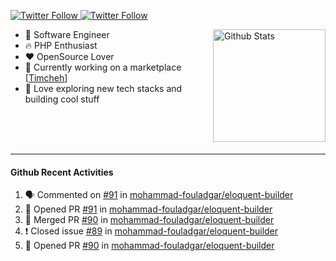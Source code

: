 <p>
  <a href="https://twitter.com/50bhan">
    <img alt="Twitter Follow" src="https://img.shields.io/twitter/follow/50bhan?color=1DA1F2&logo=twitter&style=for-the-badge">
  </a>
  
  <a href="https://www.linkedin.com/in/50bhan">
    <img alt="Twitter Follow" src="https://img.shields.io/badge/LinkedIn-0077B5?style=for-the-badge&logo=linkedin&logoColor=white">
  </a>
</p>

<img alt="Github Stats" src="https://github-readme-stats.vercel.app/api?username=50bhan&show_icons=true" align="right" height="180" />

- 🔭 Software Engineer
- :fire: PHP Enthusiast
- :hearts: OpenSource Lover
- :mega: Currently working on a marketplace [[Timcheh](https://timcheh.com)]
- 🚀 Love exploring new tech stacks and building cool stuff

<br><br><br><hr>

#### Github Recent Activities
<!--START_SECTION:activity-->
1. 🗣 Commented on [#91](https://github.com/mohammad-fouladgar/eloquent-builder/issues/91) in [mohammad-fouladgar/eloquent-builder](https://github.com/mohammad-fouladgar/eloquent-builder)
2. 💪 Opened PR [#91](https://github.com/mohammad-fouladgar/eloquent-builder/pull/91) in [mohammad-fouladgar/eloquent-builder](https://github.com/mohammad-fouladgar/eloquent-builder)
3. 🎉 Merged PR [#90](https://github.com/mohammad-fouladgar/eloquent-builder/pull/90) in [mohammad-fouladgar/eloquent-builder](https://github.com/mohammad-fouladgar/eloquent-builder)
4. ❗️ Closed issue [#89](https://github.com/mohammad-fouladgar/eloquent-builder/issues/89) in [mohammad-fouladgar/eloquent-builder](https://github.com/mohammad-fouladgar/eloquent-builder)
5. 💪 Opened PR [#90](https://github.com/mohammad-fouladgar/eloquent-builder/pull/90) in [mohammad-fouladgar/eloquent-builder](https://github.com/mohammad-fouladgar/eloquent-builder)
<!--END_SECTION:activity-->
